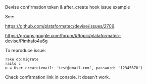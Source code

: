 Devise confirmation token & after_create hook issue example 

See:

https://github.com/plataformatec/devise/issues/2706

https://groups.google.com/forum/#!topic/plataformatec-devise/Pimhafo4u6g

To reproduce issue:

    rake db:migrate
    rails c
    u = User.create(email: 'test@email.com', password: '12345678')


Check confirmation link in console. It doesn't work.

